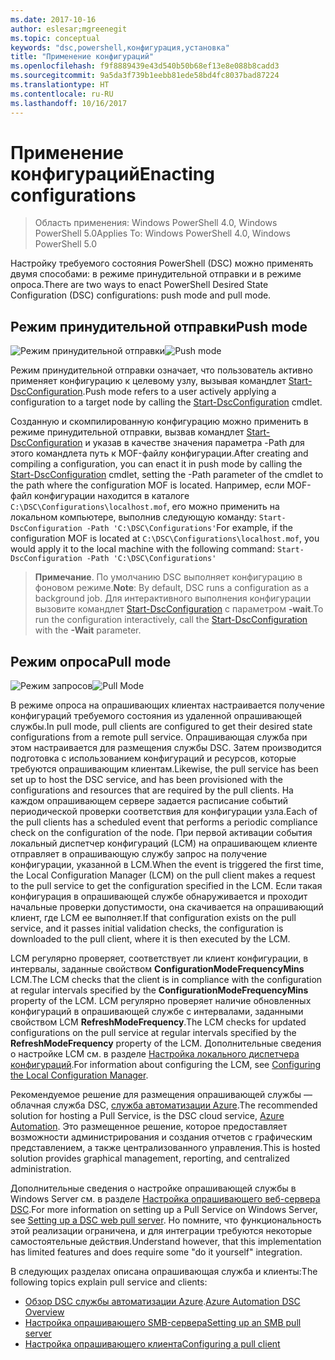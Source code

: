 ```yaml
---
ms.date: 2017-10-16
author: eslesar;mgreenegit
ms.topic: conceptual
keywords: "dsc,powershell,конфигурация,установка"
title: "Применение конфигураций"
ms.openlocfilehash: f9f8889439e43d540b50b68ef13e8e088b8cadd3
ms.sourcegitcommit: 9a5da3f739b1eebb81ede58bd4fc8037bad87224
ms.translationtype: HT
ms.contentlocale: ru-RU
ms.lasthandoff: 10/16/2017
---
```

# <a name="enacting-configurations"></a><span data-ttu-id="7f1ed-103">Применение конфигураций</span><span class="sxs-lookup"><span data-stu-id="7f1ed-103">Enacting configurations</span></span>

><span data-ttu-id="7f1ed-104">Область применения: Windows PowerShell 4.0, Windows PowerShell 5.0</span><span class="sxs-lookup"><span data-stu-id="7f1ed-104">Applies To: Windows PowerShell 4.0, Windows PowerShell 5.0</span></span>

<span data-ttu-id="7f1ed-105">Настройку требуемого состояния PowerShell (DSC) можно применять двумя способами: в режиме принудительной отправки и в режиме опроса.</span><span class="sxs-lookup"><span data-stu-id="7f1ed-105">There are two ways to enact PowerShell Desired State Configuration (DSC) configurations: push mode and pull mode.</span></span>

## <a name="push-mode"></a><span data-ttu-id="7f1ed-106">Режим принудительной отправки</span><span class="sxs-lookup"><span data-stu-id="7f1ed-106">Push mode</span></span>

<span data-ttu-id="7f1ed-107">![Режим принудительной отправки](images/pushModel.png "Принципы работы")</span><span class="sxs-lookup"><span data-stu-id="7f1ed-107">![Push mode](images/pushModel.png "How push mode works")</span></span>

<span data-ttu-id="7f1ed-108">Режим принудительной отправки означает, что пользователь активно применяет конфигурацию к целевому узлу, вызывая командлет [Start-DscConfiguration](https://technet.microsoft.com/en-us/library/dn521623.aspx).</span><span class="sxs-lookup"><span data-stu-id="7f1ed-108">Push mode refers to a user actively applying a configuration to a target node by calling the [Start-DscConfiguration](https://technet.microsoft.com/en-us/library/dn521623.aspx) cmdlet.</span></span>

<span data-ttu-id="7f1ed-109">Созданную и скомпилированную конфигурацию можно применить в режиме принудительной отправки, вызвав командлет [Start-DscConfiguration](https://technet.microsoft.com/en-us/library/dn521623.aspx) и указав в качестве значения параметра -Path для этого командлета путь к MOF-файлу конфигурации.</span><span class="sxs-lookup"><span data-stu-id="7f1ed-109">After creating and compiling a configuration, you can enact it in push mode by calling the [Start-DscConfiguration](https://technet.microsoft.com/en-us/library/dn521623.aspx) cmdlet, setting the -Path parameter of the cmdlet to the path where the configuration MOF is located.</span></span>
<span data-ttu-id="7f1ed-110">Например, если MOF-файл конфигурации находится в каталоге `C:\DSC\Configurations\localhost.mof`, его можно применить на локальном компьютере, выполнив следующую команду: `Start-DscConfiguration -Path 'C:\DSC\Configurations'`</span><span class="sxs-lookup"><span data-stu-id="7f1ed-110">For example, if the configuration MOF is located at `C:\DSC\Configurations\localhost.mof`, you would apply it to the local machine with the following command: `Start-DscConfiguration -Path 'C:\DSC\Configurations'`</span></span>

> <span data-ttu-id="7f1ed-111">__Примечание__. По умолчанию DSC выполняет конфигурацию в фоновом режиме.</span><span class="sxs-lookup"><span data-stu-id="7f1ed-111">__Note__: By default, DSC runs a configuration as a background job.</span></span> <span data-ttu-id="7f1ed-112">Для интерактивного выполнения конфигурации вызовите командлет [Start-DscConfiguration](https://technet.microsoft.com/library/dn521623.aspx) с параметром __-wait__.</span><span class="sxs-lookup"><span data-stu-id="7f1ed-112">To run the configuration interactively, call the [Start-DscConfiguration](https://technet.microsoft.com/library/dn521623.aspx) with the __-Wait__ parameter.</span></span>

## <a name="pull-mode"></a><span data-ttu-id="7f1ed-113">Режим опроса</span><span class="sxs-lookup"><span data-stu-id="7f1ed-113">Pull mode</span></span>

<span data-ttu-id="7f1ed-114">![Режим запросов](images/pullModel.png "Принципы работы")</span><span class="sxs-lookup"><span data-stu-id="7f1ed-114">![Pull Mode](images/pullModel.png "How pull mode works")</span></span>

<span data-ttu-id="7f1ed-115">В режиме опроса на опрашивающих клиентах настраивается получение конфигураций требуемого состояния из удаленной опрашивающей службы.</span><span class="sxs-lookup"><span data-stu-id="7f1ed-115">In pull mode, pull clients are configured to get their desired state configurations from a remote pull service.</span></span>
<span data-ttu-id="7f1ed-116">Опрашивающая служба при этом настраивается для размещения службы DSC. Затем производится подготовка с использованием конфигураций и ресурсов, которые требуются опрашивающим клиентам.</span><span class="sxs-lookup"><span data-stu-id="7f1ed-116">Likewise, the pull service has been set up to host the DSC service, and has been provisioned with the configurations and resources that are required by the pull clients.</span></span>
<span data-ttu-id="7f1ed-117">На каждом опрашивающем сервере задается расписание событий периодической проверки соответствия для конфигурации узла.</span><span class="sxs-lookup"><span data-stu-id="7f1ed-117">Each of the pull clients has a scheduled event that performs a periodic compliance check on the configuration of the node.</span></span>
<span data-ttu-id="7f1ed-118">При первой активации события локальный диспетчер конфигураций (LCM) на опрашивающем клиенте отправляет в опрашивающую службу запрос на получение конфигурации, указанной в LCM.</span><span class="sxs-lookup"><span data-stu-id="7f1ed-118">When the event is triggered the first time, the Local Configuration Manager (LCM) on the pull client makes a request to the pull service to get the configuration specified in the LCM.</span></span>
<span data-ttu-id="7f1ed-119">Если такая конфигурация в опрашивающей службе обнаруживается и проходит начальные проверки допустимости, она скачивается на опрашивающий клиент, где LCM ее выполняет.</span><span class="sxs-lookup"><span data-stu-id="7f1ed-119">If that configuration exists on the pull service, and it passes initial validation checks, the configuration is downloaded to the pull client, where it is then executed by the LCM.</span></span>

<span data-ttu-id="7f1ed-120">LCM регулярно проверяет, соответствует ли клиент конфигурации, в интервалы, заданные свойством **ConfigurationModeFrequencyMins** LCM.</span><span class="sxs-lookup"><span data-stu-id="7f1ed-120">The LCM checks that the client is in compliance with the configuration at regular intervals specified by the **ConfigurationModeFrequencyMins** property of the LCM.</span></span>
<span data-ttu-id="7f1ed-121">LCM регулярно проверяет наличие обновленных конфигураций в опрашивающей службе с интервалами, заданными свойством LCM **RefreshModeFrequency**.</span><span class="sxs-lookup"><span data-stu-id="7f1ed-121">The LCM checks for updated configurations on the pull service at regular intervals specified by the **RefreshModeFrequency** property of the LCM.</span></span>
<span data-ttu-id="7f1ed-122">Дополнительные сведения о настройке LCM см. в разделе [Настройка локального диспетчера конфигураций](metaConfig.md).</span><span class="sxs-lookup"><span data-stu-id="7f1ed-122">For information about configuring the LCM, see [Configuring the Local Configuration Manager](metaConfig.md).</span></span>

<span data-ttu-id="7f1ed-123">Рекомендуемое решение для размещения опрашивающей службы — облачная служба DSC, [служба автоматизации Azure](https://azure.microsoft.com/en-us/services/automation/).</span><span class="sxs-lookup"><span data-stu-id="7f1ed-123">The recommended solution for hosting a Pull Service, is the DSC cloud service, [Azure Automation](https://azure.microsoft.com/en-us/services/automation/).</span></span>
<span data-ttu-id="7f1ed-124">Это размещенное решение, которое предоставляет возможности администрирования и создания отчетов с графическим представлением, а также централизованного управления.</span><span class="sxs-lookup"><span data-stu-id="7f1ed-124">This is hosted solution provides graphical management, reporting, and centralized administration.</span></span>

<span data-ttu-id="7f1ed-125">Дополнительные сведения о настройке опрашивающей службы в Windows Server см. в разделе [Настройка опрашивающего веб-сервера DSC](pullServer.md).</span><span class="sxs-lookup"><span data-stu-id="7f1ed-125">For more information on setting up a Pull Service on Windows Server, see [Setting up a DSC web pull server](pullServer.md).</span></span>
<span data-ttu-id="7f1ed-126">Но помните, что функциональность этой реализации ограничена, и для интеграции требуются некоторые самостоятельные действия.</span><span class="sxs-lookup"><span data-stu-id="7f1ed-126">Understand however, that this implementation has limited features and does require some "do it yourself" integration.</span></span>

<span data-ttu-id="7f1ed-127">В следующих разделах описана опрашивающая служба и клиенты:</span><span class="sxs-lookup"><span data-stu-id="7f1ed-127">The following topics explain pull service and clients:</span></span>

- <span data-ttu-id="7f1ed-128">[Обзор DSC службы автоматизации Azure](https://docs.microsoft.com/en-us/azure/automation/automation-dsc-overview).</span><span class="sxs-lookup"><span data-stu-id="7f1ed-128">[Azure Automation DSC Overview](https://docs.microsoft.com/en-us/azure/automation/automation-dsc-overview)</span></span>
- [<span data-ttu-id="7f1ed-129">Настройка опрашивающего SMB-сервера</span><span class="sxs-lookup"><span data-stu-id="7f1ed-129">Setting up an SMB pull server</span></span>](pullServerSMB.md)
- [<span data-ttu-id="7f1ed-130">Настройка опрашивающего клиента</span><span class="sxs-lookup"><span data-stu-id="7f1ed-130">Configuring a pull client</span></span>](pullClientConfigID.md)
